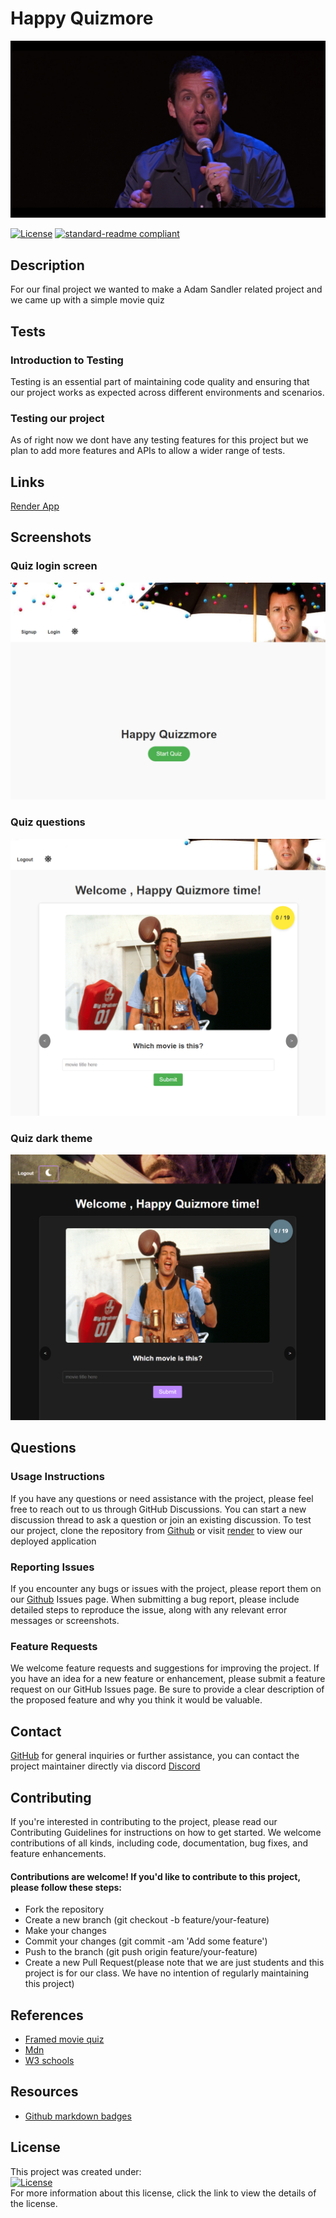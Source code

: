 
# Happy Quizmore
<!-- leave this blank -->
![Banner](./assets/Sandman2.jpg)

[![License](https://img.shields.io/badge/License-MIT-yellow.svg)](https://opensource.org/licenses/MIT)
[![standard-readme compliant](https://img.shields.io/badge/readme%20style-standard-brightgreen.svg?style=flat-square)](https://github.com/RichardLitt/standard-readme)


## Description 
For our final project we wanted to make a Adam Sandler related project and we came up with a simple movie quiz

## Tests 

<!-- leave this blank -->

### Introduction to Testing
Testing is an essential part of maintaining code quality and ensuring that our project works as expected across different environments and scenarios. <!-- leave this blank -->

### Testing our project
As of right now we dont have any testing features for this project but we plan to add more features and APIs to allow a wider range of tests. <!-- leave this blank -->

## Links
[Render App](https://happy-quizmore.onrender.com)

## Screenshots

### Quiz login screen <br>
![image](./assets/quizLogin.png)

### Quiz questions <br>
![image](./assets/quizQuestions.png)

### Quiz dark theme <br>
![image](./assets/quizDark.png)


## Questions

<!-- leave this blank -->

### Usage Instructions
If you have any questions or need assistance with the project, please feel free to reach out to us through GitHub Discussions. You can start a new discussion thread to ask a question or join an existing discussion. To test our project, clone the repository from [Github](https://github.com/djinjones/Happy-Quizmore) or visit [render](https://happy-quizmore.onrender.com) to view our deployed application<!-- leave this blank -->

### Reporting Issues
If you encounter any bugs or issues with the project, please report them on our [Github](https://github.com/djinjones/Happy-Quizmore/issues) Issues page. When submitting a bug report, please include detailed steps to reproduce the issue, along with any relevant error messages or screenshots. <!-- change url link for each project -->

### Feature Requests
We welcome feature requests and suggestions for improving the project. If you have an idea for a new feature or enhancement, please submit a feature request on our GitHub Issues page. Be sure to provide a clear description of the proposed feature and why you think it would be valuable. <!-- leave this blank -->

## Contact
[GitHub](https://github.com/djinjones) for general inquiries or further assistance, you can contact the project maintainer directly via discord [Discord](https://discordapp.com/users/rexzeri) <!-- leave this blank -->

## Contributing
If you're interested in contributing to the project, please read our Contributing Guidelines for instructions on how to get started. We welcome contributions of all kinds, including code, documentation, bug fixes, and feature enhancements. <!-- leave this blank -->

#### Contributions are welcome! If you'd like to contribute to this project, please follow these steps:
<!-- leave this blank -->
  - Fork the repository
  - Create a new branch (git checkout -b feature/your-feature)
  - Make your changes
  - Commit your changes (git commit -am 'Add some feature')
  - Push to the branch (git push origin feature/your-feature)
  - Create a new Pull Request(please note that we are just students and this project is for our class. We have no intention of regularly maintaining this project)

## References

- [Framed movie quiz](https://framed.wtf)
- [Mdn](https://developer.mozilla.org/en-US/)
- [W3 schools](https://www.w3schools.com)

## Resources

- [Github markdown badges](https://ileriayo.github.io/markdown-badges/)

## License
<!-- leave this blank -->
This project was created under:<br>
[![License](https://img.shields.io/badge/License-MIT-yellow.svg)](https://opensource.org/licenses/MIT) <br>
For more information about this license, click the link to view the details of the license.
